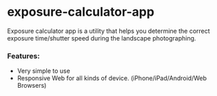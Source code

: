 # exposure-calculator-app
Exposure calculator app is a utility that helps you determine the correct exposure time/shutter speed during the landscape photographing.

### Features:
- Very simple to use
- Responsive Web for all kinds of device. (iPhone/iPad/Android/Web Browsers)
